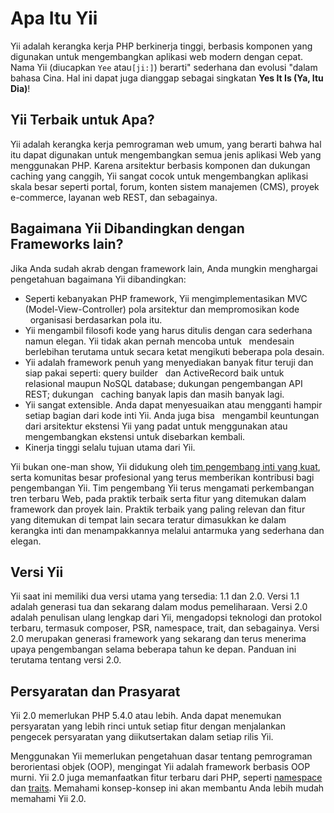 Apa Itu Yii
===========

Yii adalah kerangka kerja PHP berkinerja tinggi, berbasis komponen yang digunakan untuk mengembangkan aplikasi web modern dengan cepat.
Nama Yii (diucapkan `Yee` atau` [ji:] `) berarti" sederhana dan evolusi "dalam bahasa Cina. Hal ini dapat juga
dianggap sebagai singkatan **Yes It Is (Ya, Itu Dia)**!


Yii Terbaik untuk Apa?
---------------------

Yii adalah kerangka kerja pemrograman web umum, yang berarti bahwa hal itu dapat digunakan untuk mengembangkan semua jenis
aplikasi Web yang menggunakan PHP. Karena arsitektur berbasis komponen dan dukungan caching yang canggih,
 Yii sangat cocok untuk mengembangkan aplikasi skala besar seperti portal, forum, konten
sistem manajemen (CMS), proyek e-commerce, layanan web REST, dan sebagainya.


Bagaimana Yii Dibandingkan dengan Frameworks lain?
-------------------------------------------

Jika Anda sudah akrab dengan framework lain, Anda mungkin menghargai pengetahuan bagaimana Yii dibandingkan:

- Seperti kebanyakan PHP framework, Yii mengimplementasikan MVC (Model-View-Controller) pola arsitektur dan mempromosikan kode
  organisasi berdasarkan pola itu.
- Yii mengambil filosofi kode yang harus ditulis dengan cara sederhana namun elegan. Yii tidak akan pernah mencoba untuk
  mendesain berlebihan terutama untuk secara ketat mengikuti beberapa pola desain.
- Yii adalah framework penuh yang menyediakan banyak fitur teruji dan siap pakai seperti: query builder
  dan ActiveRecord baik untuk relasional maupun NoSQL database; dukungan pengembangan API REST; dukungan 
  caching banyak lapis dan masih banyak lagi.
- Yii sangat extensible. Anda dapat menyesuaikan atau mengganti hampir setiap bagian dari kode inti Yii. Anda juga bisa
  mengambil keuntungan dari arsitektur ekstensi Yii yang padat untuk menggunakan atau mengembangkan ekstensi untuk disebarkan kembali.
- Kinerja tinggi selalu tujuan utama dari Yii.

Yii bukan one-man show, Yii didukung oleh [tim pengembang inti yang kuat][about_yii], serta komunitas besar
profesional yang terus memberikan kontribusi bagi pengembangan Yii. Tim pengembang Yii
terus mengamati perkembangan tren terbaru Web, pada praktik terbaik serta fitur yang
ditemukan dalam framework dan proyek lain. Praktik terbaik yang paling relevan dan fitur yang ditemukan di tempat lain secara teratur 
dimasukkan ke dalam kerangka inti dan menampakkannya melalui antarmuka yang sederhana dan elegan.

[about_yii]: http://www.yiiframework.com/about/

Versi Yii
----------

Yii saat ini memiliki dua versi utama yang tersedia: 1.1 dan 2.0. Versi 1.1 adalah generasi tua dan sekarang dalam modus pemeliharaan. 
Versi 2.0 adalah penulisan ulang lengkap dari Yii, mengadopsi teknologi dan protokol terbaru, termasuk composer, PSR, namespace, trait, dan sebagainya. 
Versi 2.0 merupakan generasi framework yang sekarang dan terus menerima upaya pengembangan selama beberapa tahun ke depan.
Panduan ini terutama tentang versi 2.0.


Persyaratan dan Prasyarat
--------------------------

Yii 2.0 memerlukan PHP 5.4.0 atau lebih. Anda dapat menemukan persyaratan yang lebih rinci untuk setiap fitur
dengan menjalankan pengecek persyaratan yang diikutsertakan dalam setiap rilis Yii.

Menggunakan Yii memerlukan pengetahuan dasar tentang pemrograman berorientasi objek (OOP), mengingat Yii adalah framework berbasis OOP murni.
Yii 2.0 juga memanfaatkan fitur terbaru dari PHP, seperti [namespace](http://www.php.net/manual/en/language.namespaces.php) dan [traits](http://www.php.net/manual/en/language.oop5.traits.php). 
Memahami konsep-konsep ini akan membantu Anda lebih mudah memahami Yii 2.0.